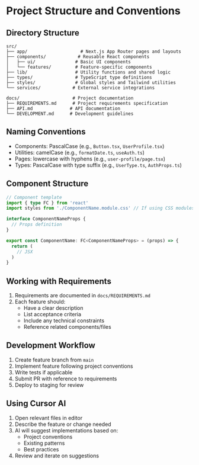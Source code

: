 # Project Structure and Conventions

## Directory Structure

```
src/
├── app/                    # Next.js App Router pages and layouts
├── components/            # Reusable React components
│   ├── ui/               # Basic UI components
│   └── features/         # Feature-specific components
├── lib/                  # Utility functions and shared logic
├── types/                # TypeScript type definitions
├── styles/               # Global styles and Tailwind utilities
└── services/            # External service integrations

docs/                    # Project documentation
├── REQUIREMENTS.md      # Project requirements specification
├── API.md              # API documentation
└── DEVELOPMENT.md      # Development guidelines
```

## Naming Conventions

- Components: PascalCase (e.g., `Button.tsx`, `UserProfile.tsx`)
- Utilities: camelCase (e.g., `formatDate.ts`, `useAuth.ts`)
- Pages: lowercase with hyphens (e.g., `user-profile/page.tsx`)
- Types: PascalCase with type suffix (e.g., `UserType.ts`, `AuthProps.ts`)

## Component Structure

```typescript
// Component template
import { type FC } from 'react'
import styles from './ComponentName.module.css' // If using CSS modules

interface ComponentNameProps {
  // Props definition
}

export const ComponentName: FC<ComponentNameProps> = (props) => {
  return (
    // JSX
  )
}
```

## Working with Requirements

1. Requirements are documented in `docs/REQUIREMENTS.md`
2. Each feature should:
   - Have a clear description
   - List acceptance criteria
   - Include any technical constraints
   - Reference related components/files

## Development Workflow

1. Create feature branch from `main`
2. Implement feature following project conventions
3. Write tests if applicable
4. Submit PR with reference to requirements
5. Deploy to staging for review

## Using Cursor AI

1. Open relevant files in editor
2. Describe the feature or change needed
3. AI will suggest implementations based on:
   - Project conventions
   - Existing patterns
   - Best practices
4. Review and iterate on suggestions 